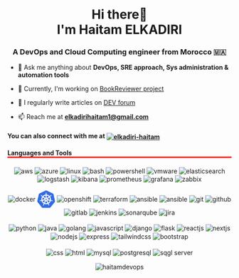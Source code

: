 <h1 align="center">Hi there👋<br>I'm Haitam ELKADIRI</h1>
<h3 align="center">A DevOps and Cloud Computing engineer from Morocco 🇲🇦</h3>

- 💬 Ask me anything about **DevOps, SRE approach, Sys administration & automation tools**

- 🔭 Currently, I'm working on [BookReviewer project](https://github.com/HaitamDevOps/bookreviewer)

- 📝 I regularly write articles on [DEV forum](https://dev.to/haitam_elkadiri)

- 📫 Reach me at **elkadirihaitam1@gmail.com**

<h4 align="left">You can also connect with me at <a href="https://linkedin.com/in/elkadiri-haitam" target="blank"><img align="center" src="https://img.icons8.com/?size=100&id=8808&format=png&color=000000" alt="elkadiri-haitam" height="30"/></a></h4>

<h4 align="left" style="border-bottom: solid red;">Languages and Tools</h4>
<p align="center">
  <img align="center" src="https://img.icons8.com/?size=100&id=33039&format=png&color=000000" alt="aws" width="40"/>
  <img align="center" src="https://img.icons8.com/?size=100&id=81727&format=png&color=000000" alt="azure" width="40"/>
  <img align="center" src="https://upload.wikimedia.org/wikipedia/commons/3/35/Tux.svg" alt="linux" width="40"/>
  <img align="center" src="https://img.icons8.com/?size=100&id=9MJf0ngDwS8z&format=png&color=000000" alt="bash" width="40"/>
  <img align="center" src="https://img.icons8.com/?size=100&id=41318&format=png&color=000000" alt="powershell" width="40"/>
  <img align="center" src="https://cdn.worldvectorlogo.com/logos/vmware-7.svg" alt="vmware" width="40"/>
  <img align="center" src="https://img.icons8.com/?size=100&id=aGBLcugRkYpT&format=png&color=000000" alt="elasticsearch" width="40"/>
  <img align="center" src="https://img.icons8.com/?size=100&id=COGDdXNGIF6r&format=png&color=000000" alt="logstash" width="40"/>
  <img align="center" src="https://img.icons8.com/?size=100&id=viVPreeQBfSH&format=png&color=000000" alt="kibana" width="40"/>
  <img align="center" src="https://img.icons8.com/?size=100&id=Ei4ZhVQvIMHE&format=png&color=000000" alt="prometheus" width="40"/>
  <img align="center" src="https://img.icons8.com/?size=100&id=9uVrNMu3Zx1K&format=png&color=000000" alt="grafana" width="40"/>
  <img align="center" src="https://www.vectorlogo.zone/logos/zabbix/zabbix-icon.svg" alt="zabbix" width="40"/>
  <br><br>
  <img align="center" src="https://cdn.worldvectorlogo.com/logos/docker.svg" alt="docker" width="40"/>
  <img align="center" src="https://raw.githubusercontent.com/kubernetes/kubernetes/refs/heads/master/logo/logo.svg" alt="kubernetes" width="40"/>
  <img align="center" src="https://upload.wikimedia.org/wikipedia/commons/3/3a/OpenShift-LogoType.svg" alt="openshift" width="40"/>
  <img align="center" src="https://www.vectorlogo.zone/logos/terraformio/terraformio-icon.svg" alt="terraform" width="40"/>
  <img align="center" src="https://upload.wikimedia.org/wikipedia/commons/2/24/Ansible_logo.svg" alt="ansible" width="40"/>
  <img align="center" src="https://raw.githubusercontent.com/ansible/awx-logos/master/awx/ui/client/assets/logo-login.svg?sanitize=true" alt="ansible" width="40"/>
  <img align="center" src="https://git-scm.com/images/logos/downloads/Git-Icon-1788C.svg" alt="git" width="40"/>
  <img align="center" src="https://img.icons8.com/?size=100&id=12599&format=png&color=000000" alt="github" width="40"/>
  <img align="center" src="https://images.ctfassets.net/xz1dnu24egyd/3JZABhkTjUT76LCIclV7sH/17a92be9bce78c2adcc43e23aabb7ca1/gitlab-logo-500.svg" alt="gitlab" width="40"/>
  <img align="center" src="https://upload.wikimedia.org/wikipedia/commons/e/e9/Jenkins_logo.svg" alt="jenkins" width="40"/>
  <img align="center" src="https://cdn.worldvectorlogo.com/logos/sonarqube.svg" alt="sonarqube" width="40"/>
  <img align="center" src="https://cdn.worldvectorlogo.com/logos/jira-1.svg" alt="jira" width="40"/>
  <br><br>
  <img align="center" src="https://img.icons8.com/?size=100&id=l75OEUJkPAk4&format=png&color=000000" alt="python" width="40"/>
  <img align="center" src="https://www.vectorlogo.zone/logos/java/java-icon.svg" alt="java" width="40"/>
  <img align="center" src="https://go.dev/blog/go-brand/Go-Logo/SVG/Go-Logo_Aqua.svg" alt="golang" width="40"/>
  <img align="center" src="https://upload.wikimedia.org/wikipedia/commons/9/99/Unofficial_JavaScript_logo_2.svg" alt="javascript" width="40"/>
  <img align="center" src="https://www.svgrepo.com/show/353657/django-icon.svg" alt="django" width="40"/>
  <img align="center" src="https://icon.icepanel.io/Technology/svg/Flask.svg" alt="flask" width="40"/>
  <img align="center" src="https://upload.wikimedia.org/wikipedia/commons/a/a7/React-icon.svg" alt="reactjs" width="40"/>
  <img align="center" src="https://www.svgrepo.com/show/354113/nextjs-icon.svg" alt="nextjs" width="40"/>
  <img align="center" src="https://upload.wikimedia.org/wikipedia/commons/d/d9/Node.js_logo.svg" alt="nodejs" width="40"/>
  <img align="center" src="https://www.vectorlogo.zone/logos/expressjs/expressjs-icon.svg" alt="express" width="40"/>
  <img align="center" src="https://upload.wikimedia.org/wikipedia/commons/d/d5/Tailwind_CSS_Logo.svg" alt="tailwindcss" width="40"/>
  <img align="center" src="https://upload.wikimedia.org/wikipedia/commons/thumb/b/b2/Bootstrap_logo.svg/768px-Bootstrap_logo.svg.png" alt="bootstrap" width="40"/>
  <br><br>
  <img align="center" src="https://www.vectorlogo.zone/logos/w3_css/w3_css-icon.svg" alt="css" width="40"/>
  <img align="center" src="https://www.vectorlogo.zone/logos/w3_html5/w3_html5-icon.svg" alt="html" width="40"/>
  <img align="center" src="https://www.vectorlogo.zone/logos/mysql/mysql-official.svg" alt="mysql" width="40"/>
  <img align="center" src="https://www.vectorlogo.zone/logos/postgresql/postgresql-icon.svg" alt="postgresql" width="40"/>
  <img align="center" src="https://cdn.worldvectorlogo.com/logos/microsoft-sql-server-1.svg" alt="sqgl server" width="40"/>
</p>

<p align="center"><img align="center" src="https://github-readme-stats.vercel.app/api/top-langs?username=haitamdevops&show_icons=true&locale=en&layout=compact" alt="haitamdevops" /></p>
